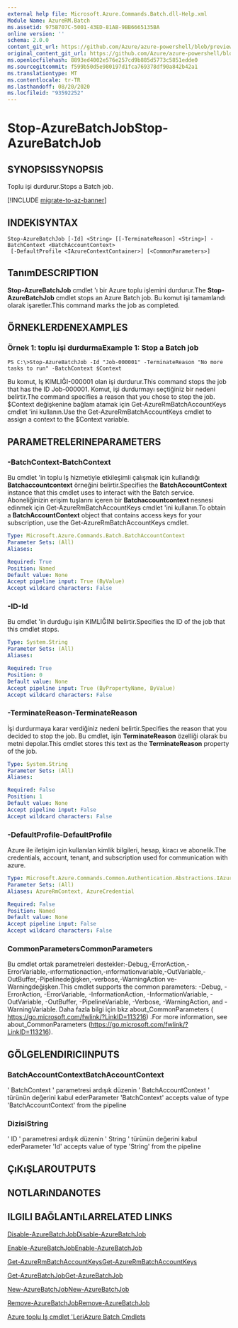 ```yaml
---
external help file: Microsoft.Azure.Commands.Batch.dll-Help.xml
Module Name: AzureRM.Batch
ms.assetid: 975B707C-5001-43ED-81AB-9BB6665135BA
online version: ''
schema: 2.0.0
content_git_url: https://github.com/Azure/azure-powershell/blob/preview/src/ResourceManager/AzureBatch/Commands.Batch/help/Stop-AzureBatchJob.md
original_content_git_url: https://github.com/Azure/azure-powershell/blob/preview/src/ResourceManager/AzureBatch/Commands.Batch/help/Stop-AzureBatchJob.md
ms.openlocfilehash: 8893ed4002e576e257cd9b885d5773c5851edde0
ms.sourcegitcommit: f599b50d5e980197d1fca769378df90a842b42a1
ms.translationtype: MT
ms.contentlocale: tr-TR
ms.lasthandoff: 08/20/2020
ms.locfileid: "93592252"
---
```

# <span data-ttu-id="282ff-101">Stop-AzureBatchJob</span><span class="sxs-lookup"><span data-stu-id="282ff-101">Stop-AzureBatchJob</span></span>

## <span data-ttu-id="282ff-102">SYNOPSIS</span><span class="sxs-lookup"><span data-stu-id="282ff-102">SYNOPSIS</span></span>
<span data-ttu-id="282ff-103">Toplu işi durdurur.</span><span class="sxs-lookup"><span data-stu-id="282ff-103">Stops a Batch job.</span></span>

[!INCLUDE [migrate-to-az-banner](../../includes/migrate-to-az-banner.md)]

## <span data-ttu-id="282ff-104">INDEKI</span><span class="sxs-lookup"><span data-stu-id="282ff-104">SYNTAX</span></span>

```
Stop-AzureBatchJob [-Id] <String> [[-TerminateReason] <String>] -BatchContext <BatchAccountContext>
 [-DefaultProfile <IAzureContextContainer>] [<CommonParameters>]
```

## <span data-ttu-id="282ff-105">Tanım</span><span class="sxs-lookup"><span data-stu-id="282ff-105">DESCRIPTION</span></span>
<span data-ttu-id="282ff-106">**Stop-AzureBatchJob** cmdlet 'ı bir Azure toplu işlemini durdurur.</span><span class="sxs-lookup"><span data-stu-id="282ff-106">The **Stop-AzureBatchJob** cmdlet stops an Azure Batch job.</span></span>
<span data-ttu-id="282ff-107">Bu komut işi tamamlandı olarak işaretler.</span><span class="sxs-lookup"><span data-stu-id="282ff-107">This command marks the job as completed.</span></span>

## <span data-ttu-id="282ff-108">ÖRNEKLERDEN</span><span class="sxs-lookup"><span data-stu-id="282ff-108">EXAMPLES</span></span>

### <span data-ttu-id="282ff-109">Örnek 1: toplu işi durdurma</span><span class="sxs-lookup"><span data-stu-id="282ff-109">Example 1: Stop a Batch job</span></span>
```
PS C:\>Stop-AzureBatchJob -Id "Job-000001" -TerminateReason "No more tasks to run" -BatchContext $Context
```

<span data-ttu-id="282ff-110">Bu komut, Iş KIMLIĞI-000001 olan işi durdurur.</span><span class="sxs-lookup"><span data-stu-id="282ff-110">This command stops the job that has the ID Job-000001.</span></span>
<span data-ttu-id="282ff-111">Komut, işi durdurmayı seçtiğiniz bir nedeni belirtir.</span><span class="sxs-lookup"><span data-stu-id="282ff-111">The command specifies a reason that you chose to stop the job.</span></span>
<span data-ttu-id="282ff-112">$Context değişkenine bağlam atamak için Get-AzureRmBatchAccountKeys cmdlet 'ini kullanın.</span><span class="sxs-lookup"><span data-stu-id="282ff-112">Use the Get-AzureRmBatchAccountKeys cmdlet to assign a context to the $Context variable.</span></span>

## <span data-ttu-id="282ff-113">PARAMETRELERINE</span><span class="sxs-lookup"><span data-stu-id="282ff-113">PARAMETERS</span></span>

### <span data-ttu-id="282ff-114">-BatchContext</span><span class="sxs-lookup"><span data-stu-id="282ff-114">-BatchContext</span></span>
<span data-ttu-id="282ff-115">Bu cmdlet 'in toplu Iş hizmetiyle etkileşimli çalışmak için kullandığı **Batchaccountcontext** örneğini belirtir.</span><span class="sxs-lookup"><span data-stu-id="282ff-115">Specifies the **BatchAccountContext** instance that this cmdlet uses to interact with the Batch service.</span></span>
<span data-ttu-id="282ff-116">Aboneliğinizin erişim tuşlarını içeren bir **Batchaccountcontext** nesnesi edinmek için Get-AzureRmBatchAccountKeys cmdlet 'ini kullanın.</span><span class="sxs-lookup"><span data-stu-id="282ff-116">To obtain a **BatchAccountContext** object that contains access keys for your subscription, use the Get-AzureRmBatchAccountKeys cmdlet.</span></span>

```yaml
Type: Microsoft.Azure.Commands.Batch.BatchAccountContext
Parameter Sets: (All)
Aliases: 

Required: True
Position: Named
Default value: None
Accept pipeline input: True (ByValue)
Accept wildcard characters: False
```

### <span data-ttu-id="282ff-117">-ID</span><span class="sxs-lookup"><span data-stu-id="282ff-117">-Id</span></span>
<span data-ttu-id="282ff-118">Bu cmdlet 'in durduğu işin KIMLIĞINI belirtir.</span><span class="sxs-lookup"><span data-stu-id="282ff-118">Specifies the ID of the job that this cmdlet stops.</span></span>

```yaml
Type: System.String
Parameter Sets: (All)
Aliases: 

Required: True
Position: 0
Default value: None
Accept pipeline input: True (ByPropertyName, ByValue)
Accept wildcard characters: False
```

### <span data-ttu-id="282ff-119">-TerminateReason</span><span class="sxs-lookup"><span data-stu-id="282ff-119">-TerminateReason</span></span>
<span data-ttu-id="282ff-120">İşi durdurmaya karar verdiğiniz nedeni belirtir.</span><span class="sxs-lookup"><span data-stu-id="282ff-120">Specifies the reason that you decided to stop the job.</span></span>
<span data-ttu-id="282ff-121">Bu cmdlet, işin **TerminateReason** özelliği olarak bu metni depolar.</span><span class="sxs-lookup"><span data-stu-id="282ff-121">This cmdlet stores this text as the **TerminateReason** property of the job.</span></span>

```yaml
Type: System.String
Parameter Sets: (All)
Aliases: 

Required: False
Position: 1
Default value: None
Accept pipeline input: False
Accept wildcard characters: False
```

### <span data-ttu-id="282ff-122">-DefaultProfile</span><span class="sxs-lookup"><span data-stu-id="282ff-122">-DefaultProfile</span></span>
<span data-ttu-id="282ff-123">Azure ile iletişim için kullanılan kimlik bilgileri, hesap, kiracı ve abonelik.</span><span class="sxs-lookup"><span data-stu-id="282ff-123">The credentials, account, tenant, and subscription used for communication with azure.</span></span>

```yaml
Type: Microsoft.Azure.Commands.Common.Authentication.Abstractions.IAzureContextContainer
Parameter Sets: (All)
Aliases: AzureRmContext, AzureCredential

Required: False
Position: Named
Default value: None
Accept pipeline input: False
Accept wildcard characters: False
```

### <span data-ttu-id="282ff-124">CommonParameters</span><span class="sxs-lookup"><span data-stu-id="282ff-124">CommonParameters</span></span>
<span data-ttu-id="282ff-125">Bu cmdlet ortak parametreleri destekler:-Debug,-ErrorAction,-ErrorVariable,-ınformationaction,-ınformationvariable,-OutVariable,-OutBuffer,-Pipelinedeğişken,-verbose,-WarningAction ve-Warningdeğişken.</span><span class="sxs-lookup"><span data-stu-id="282ff-125">This cmdlet supports the common parameters: -Debug, -ErrorAction, -ErrorVariable, -InformationAction, -InformationVariable, -OutVariable, -OutBuffer, -PipelineVariable, -Verbose, -WarningAction, and -WarningVariable.</span></span> <span data-ttu-id="282ff-126">Daha fazla bilgi için bkz about_CommonParameters ( https://go.microsoft.com/fwlink/?LinkID=113216) .</span><span class="sxs-lookup"><span data-stu-id="282ff-126">For more information, see about_CommonParameters (https://go.microsoft.com/fwlink/?LinkID=113216).</span></span>

## <span data-ttu-id="282ff-127">GÖLGELENDIRICI</span><span class="sxs-lookup"><span data-stu-id="282ff-127">INPUTS</span></span>

### <span data-ttu-id="282ff-128">BatchAccountContext</span><span class="sxs-lookup"><span data-stu-id="282ff-128">BatchAccountContext</span></span>
<span data-ttu-id="282ff-129">' BatchContext ' parametresi ardışık düzenin ' BatchAccountContext ' türünün değerini kabul eder</span><span class="sxs-lookup"><span data-stu-id="282ff-129">Parameter 'BatchContext' accepts value of type 'BatchAccountContext' from the pipeline</span></span>

### <span data-ttu-id="282ff-130">Dizisi</span><span class="sxs-lookup"><span data-stu-id="282ff-130">String</span></span>
<span data-ttu-id="282ff-131">' ID ' parametresi ardışık düzenin ' String ' türünün değerini kabul eder</span><span class="sxs-lookup"><span data-stu-id="282ff-131">Parameter 'Id' accepts value of type 'String' from the pipeline</span></span>

## <span data-ttu-id="282ff-132">ÇıKıŞLAR</span><span class="sxs-lookup"><span data-stu-id="282ff-132">OUTPUTS</span></span>

## <span data-ttu-id="282ff-133">NOTLARıNDA</span><span class="sxs-lookup"><span data-stu-id="282ff-133">NOTES</span></span>

## <span data-ttu-id="282ff-134">ILGILI BAĞLANTıLAR</span><span class="sxs-lookup"><span data-stu-id="282ff-134">RELATED LINKS</span></span>

[<span data-ttu-id="282ff-135">Disable-AzureBatchJob</span><span class="sxs-lookup"><span data-stu-id="282ff-135">Disable-AzureBatchJob</span></span>](./Disable-AzureBatchJob.md)

[<span data-ttu-id="282ff-136">Enable-AzureBatchJob</span><span class="sxs-lookup"><span data-stu-id="282ff-136">Enable-AzureBatchJob</span></span>](./Enable-AzureBatchJob.md)

[<span data-ttu-id="282ff-137">Get-AzureRmBatchAccountKeys</span><span class="sxs-lookup"><span data-stu-id="282ff-137">Get-AzureRmBatchAccountKeys</span></span>](./Get-AzureRmBatchAccountKeys.md)

[<span data-ttu-id="282ff-138">Get-AzureBatchJob</span><span class="sxs-lookup"><span data-stu-id="282ff-138">Get-AzureBatchJob</span></span>](./Get-AzureBatchJob.md)

[<span data-ttu-id="282ff-139">New-AzureBatchJob</span><span class="sxs-lookup"><span data-stu-id="282ff-139">New-AzureBatchJob</span></span>](./New-AzureBatchJob.md)

[<span data-ttu-id="282ff-140">Remove-AzureBatchJob</span><span class="sxs-lookup"><span data-stu-id="282ff-140">Remove-AzureBatchJob</span></span>](./Remove-AzureBatchJob.md)

[<span data-ttu-id="282ff-141">Azure toplu Iş cmdlet 'Leri</span><span class="sxs-lookup"><span data-stu-id="282ff-141">Azure Batch Cmdlets</span></span>](./AzureRM.Batch.md)


